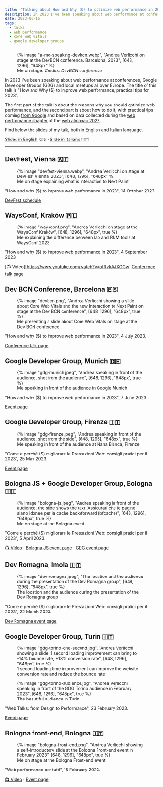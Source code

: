 ```yaml
---
title: "Talking about How and Why ($) to optimize web performance in 2023"
description: In 2023 I've been speaking about web performance at conferences, Google Developer Groups (GDG) and local meetups all over Europe. The title of this talk is "How and Why ($) to improve web performance, practical tips for 2023".
date: 2023-06-16
tags:
  - talks
  - web performance
  - core web vitals
  - google developer groups
---
```


<figure>
	{% image "a-me-speaking-devbcn.webp", "Andrea Verlicchi on stage at the DevBCN conference. Barcelona, 2023", [648, 1296], "648px" %}
  <figcaption>Me on stage. <em>Credits: DevBCN conference</em></figcaption>
</figure>

In 2023 I've been speaking about web performance at conferences, Google Developer Groups (GDG) and local meetups all over Europe. The title of this talk is "How and Why ($) to improve web performance, practical tips for 2023".

The first part of the talk is about the reasons why you should optimize web performance, and the second part is about how to do it, with practical tips coming [from Google](https://web.dev/top-cwv-2023/) and based on data collected during the [web performance chapter](https://almanac.httparchive.org/en/2022/performance) of the [web almanac 2022](https://almanac.httparchive.org/en/2022/).

Find below the slides of my talk, both in English and Italian language.

[Slides in English](/pdf/how-why-improve-web-performance-practical-tips-2023.pdf) 🇬🇧 &middot; [Slide in Italiano](/pdf/come-perche-migliorare-prestazioni-web-consigli-pratici-2023.pdf) 🇮🇹

---

## DevFest, Vienna 🇦🇹

<figure>
	{% image "devfest-vienna.webp", "Andrea Verlicchi on stage at DevFest Vienna, 2023", [648, 1296], "648px" %}
  <figcaption>Me on stage explaining what is Interaction to Next Paint</figcaption>
</figure>

"How and why ($) to improve web performance in 2023", <time datetime="2023-10-14">14 October 2023</time>.

[DevFest schedule](https://devfest.at/schedule/)

## WaysConf, Kraków 🇵🇱

<figure>
	{% image "waysconf.png", "Andrea Verlicchi on stage at the WaysConf Kraków", [648, 1296], "648px", true %}
	<figcaption>Me explaining the difference between lab and RUM tools at WaysConf 2023</figcaption>
</figure>

"How and why ($) to improve web performance in 2023", <time datetime="2023-09-04">4 September 2023</time>.

[📺 Video][https://www.youtube.com/watch?v=ofRvkAJXGGw] [Conference talk page](https://www.waysconf.com/lecture/how-and-why-to-improve-web-performance-in-2023)

## Dev BCN Conference, Barcelona 🇪🇸

<figure>
	{% image "devbcn.png", "Andrea Verlicchi showing a slide about Core Web Vitals and the new Interaction to Next Paint on stage at the Dev BCN conference", [648, 1296], "648px", true %}
	<figcaption>Me presenting a slide about Core Web Vitals on stage at the Dev BCN conference</figcaption>
</figure>

"How and why ($) to improve web performance in 2023", <time datetime="2023-07-04">4 July 2023</time>.

[Conference talk page](https://www.devbcn.com/talk/457013)

## Google Developer Group, Munich 🇩🇪

<figure>
	{% image "gdg-munich.jpeg", "Andrea speaking in front of the audience, shot from the audience", [648, 1296], "648px", true %}
	<figcaption>Me speaking in front of the audience in Google Munich</figcaption>
</figure>

"How and why ($) to improve web performance in 2023", <time datetime="2023-06-07">7 June 2023</time>

[Event page](https://gdg.community.dev/events/details/google-gdg-munich-presents-web-performance-meetup/)

## Google Developer Group, Firenze 🇮🇹

<figure>
	{% image "gdg-firenze.jpeg", "Andrea speaking in front of the audience, shot from the side", [648, 1296], "648px", true %}
	<figcaption>Me speaking in front of the audience at Nana Bianca, Firenze</figcaption>
</figure>

"Come e perché ($) migliorare le Prestazioni Web: consigli pratici per il 2023", <time datetime="2023-05-25">25 May 2023</time>.

[Event page](https://gdg.community.dev/events/details/google-gdg-firenze-presents-come-e-perche-migliorare-le-prestazioni-web/)

## Bologna JS + Google Developer Group, Bologna 🇮🇹

<figure>
	{% image "bologna-js.jpeg", "Andrea speaking in front of the audience, the slide shows the text 'Assicurati che le pagine siano idonee per la cache back/forward (bfcache)", [648, 1296], "648px", true %}
	<figcaption>Me on stage at the Bologna event</figcaption>
</figure>

"Come e perché ($) migliorare le Prestazioni Web: consigli pratici per il 2023", <time datetime="2023-04-05">5 April 2023</time>.

[📺 Video](https://www.youtube.com/watch?v=_UuExM3NhaA) &middot; [Bologna JS event page](https://www.meetup.com/it-IT/bologna-js-meetup/events/292424299/) &middot; [GDG event page](https://gdg.community.dev/events/details/google-gdg-bologna-presents-come-e-perche-migliorare-le-prestazioni-web-consigli-pratici-per-il-2023/)

## Dev Romagna, Imola 🇮🇹

<figure>
	{% image "dev-romagna.jpeg", "The location and the audience during the presentation of the Dev Romagna group", [648, 1296], "648px", true %}
	<figcaption>The location and the audience during the presentation of the Dev Romagna group</figcaption>
</figure>

"Come e perché ($) migliorare le Prestazioni Web: consigli pratici per il 2023", <time datetime="2023-03-22">22 March 2023</time>.

[Dev Romagna event page](https://www.meetup.com/it-IT/devromagna/events/291862771)

## Google Developer Group, Turin 🇮🇹

<figure>
	{% image "gdg-torino-one-second.jpg", "Andrea Verlicchi showing a slide: 1 second loading improvement can bring to -14% bounce rate, +13% conversion rate", [648, 1296], "648px", true %}
	<figcaption>1 second loading time improvement can improve the website conversion rate and reduce the bounce rate</figcaption>
</figure>

<figure>
	{% image "gdg-torino-audience.jpg", "Andrea Verlicchi speaking in front of the GDG Torino audience in February 2023", [648, 1296], "648px", true %}
	<figcaption>The beautiful audience in Turin</figcaption>
</figure>

"Web Talks: from Design to Performance", <time datetime="2023-02-23">23 February 2023</time>.

[Event page](https://gdg.community.dev/events/details/google-gdg-torino-presents-web-talks-from-design-to-performance/)

## Bologna front-end, Bologna 🇮🇹

<figure>
	{% image "bologna-front-end.png", "Andrea Verlicchi showing a self-introductory slide at the Bologna Front-end event in February 2023", [648, 1296], "648px", true %}
	<figcaption>Me on stage at the Bologna Front-end event</figcaption>
</figure>

"Web performance per tutti", <time datetime="2023-02-15">15 February 2023</time>.

[📺 Video](https://www.youtube.com/watch?v=eBBGYyKd7lg) &middot; [Event page](https://www.meetup.com/it-IT/bologna-front-end/events/291336433/) 
